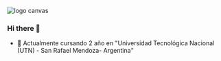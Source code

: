 ![logo canvas](https://github.com/rojasfernando/rojasfernando/assets/91997517/41a165fe-f790-46c0-bd89-1b26c4cfda02)

### Hi there 👋
- 🔭 Actualmente cursando 2 año en "Universidad Tecnológica Nacional (UTN) - San Rafael Mendoza- Argentina"

